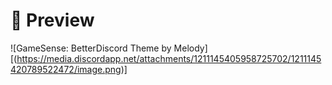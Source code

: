 # 📸 Preview
![GameSense: BetterDiscord Theme by Melody][(https://media.discordapp.net/attachments/1211145405958725702/1211145420789522472/image.png)]
